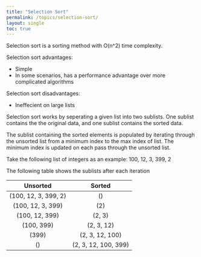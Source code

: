 ```yaml
---
title: "Selection Sort"
permalink: /topics/selection-sort/
layout: single
toc: true
---
```

Selection sort is a sorting method with O(n^2) time complexity.

Selection sort advantages:
- Simple
- In some scenarios, has a performance advantage over more complicated algorithms

Selection sort disadvantages:
- Ineffecient on large lists

Selection sort works by seperating a given list into two sublists. One sublist contains the the original data, and one sublist contains the sorted data. 

The sublist containing the sorted elements is populated by iterating through the unsorted list from a minimum index to the max index of list. The minimum index is updated on each pass through the unsorted list.

Take the following list of integers as an example:
100, 12, 3, 399, 2

The following table shows the sublists after each iteration

| Unsorted             | Sorted               |
|:--------------------:|:--------------------:|
| (100, 12, 3, 399, 2) | ()                   |
| (100, 12, 3, 399)    | (2)                  |
| (100, 12, 399)       | (2, 3)               |
| (100, 399)           | (2, 3, 12)           |
| (399)                | (2, 3, 12, 100)      |
| ()                   | (2, 3, 12, 100, 399) |

